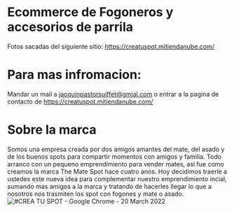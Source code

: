 # Ecommerce de Fogoneros y accesorios de parrila

Fotos sacadas del siguiente sitio: https://creatuspot.mitiendanube.com/

# Para mas infromacion:

Mandar un mail a jaoquinpastorsuiffet@gmial.com o entrar a la pagina de contacto de https://creatuspot.mitiendanube.com/

# Sobre la marca

Somos una empresa creada por dos amigos amantes del mate, del asado y de los buenos spots para compartir momentos con amigos y familia. Todo arranco con un pequeno emprendimiento para vender mates, asi fue como creamos la marca The Mate Spot hace cuatro anos. Hoy decidimos traerle a ustedes este nueva idea para complementar nuestro emprendimiento incial, sumando mas amigos a la marca y tratando de hacerles llegar lo que a nosotros nos trasmiten los spot con fogones y mate o asado.
![#CREA TU SPOT - Google Chrome - 20 March 2022](https://user-images.githubusercontent.com/89076798/159186036-1fa9ee7c-38b9-407a-b4a1-580b12971212.gif)
